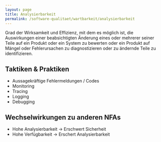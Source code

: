 ```yaml
---
layout: page
title: Analysierbarkeit
permalink: /software-qualitaet/wartbarkeit/analysierbarkeit
---
```


Grad der Wirksamkeit und Effizienz, mit dem es möglich ist, die Auswirkungen einer beabsichtigten Änderung eines oder mehrerer seiner Teile auf ein Produkt oder ein System zu bewerten oder ein Produkt auf Mängel oder Fehlerursachen zu diagnostizieren oder zu ändernde Teile zu identifizieren.

## Taktiken & Praktiken

* Aussagekräftige Fehlermeldungen / Codes
* Monitoring
* Tracing
* Logging
* Debugging

## Wechselwirkungen zu anderen NFAs

* Hohe Analysierbarkeit -> Erschwert Sicherheit
* Hohe Verfügbarkeit -> Erschert Analysierbarkeit